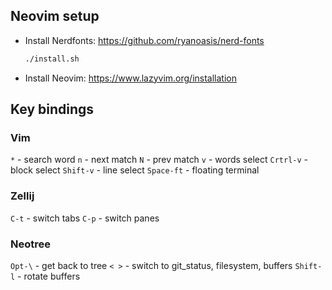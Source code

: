 
## Neovim setup

- Install Nerdfonts: https://github.com/ryanoasis/nerd-fonts
    ```bash
    ./install.sh
    ```

- Install Neovim: https://www.lazyvim.org/installation

## Key bindings

### Vim

`*` - search word
  `n` - next match
  `N` - prev match
`v` - words select
`Crtrl-v` - block select
`Shift-v` - line select
`Space-ft` - floating terminal

### Zellij

`C-t` - switch tabs
`C-p` - switch panes

### Neotree

`Opt-\` - get back to tree
`< >` - switch to git_status, filesystem, buffers
`Shift-l` - rotate buffers

